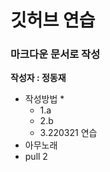 # 깃허브 연습  #
### 마크다운 문서로 작성 ###
__작성자 : 정동재__
* 작성방법 *
	* 1.a
	* 2.b
	* 3.220321 연습
* 아무노래
* pull 2
